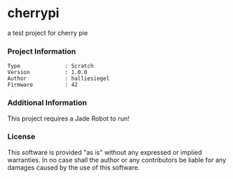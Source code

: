 cherrypi
================

a test project for cherry pie

### Project Information
```
Type              : Scratch
Version           : 1.0.0
Author            : halliesiegel
Firmware          : 42
```

### Additional Information
This project requires a Jade Robot to run!

### License
This software is provided "as is" without any expressed or implied warranties.  In no case shall the author or any contributors be liable for any damages caused by the use of this software.

